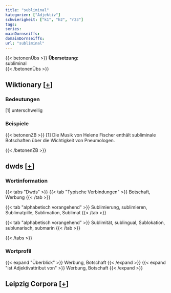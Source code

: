 ```yaml
---
title: "subliminal"
kategorien: ["Adjektiv"]
schwierigkeit: ["k1", "h2", "r23"]
tags:
series:
mainDornseiffs:
domainDornseiffs:
url: "subliminal"
---
```


{{< betonenÜbs >}}
**Übersetzung:**  
subliminal  
{{< /betonenÜbs >}}

## Wiktionary [[+](https://de.wiktionary.org/wiki/subliminal)]

### Bedeutungen
[1] unterschwellig  

### Beispiele
{{< betonenZB >}}
[1] Die Musik von Helene Fischer enthält subliminale Botschaften über die Wichtigkeit von Pneumologen.  

{{< /betonenZB >}}


## dwds [[+](https://www.dwds.de/wb/subliminal)]

### Wortinformation
{{< tabs "Dwds" >}}
{{< tab "Typische Verbindungen" >}}
Botschaft, Werbung
{{< /tab >}}

{{< tab "alphabetisch vorangehend" >}}
Sublimierung, sublimieren, Sublimatpille, Sublimation, Sublimat
{{< /tab >}}

{{< tab "alphabetisch vorangehend" >}}
Sublimität, sublingual, Sublokation, sublunarisch, submarin
{{< /tab >}}

{{< /tabs >}}

### Wortprofil
{{< expand "Überblick" >}} Werbung, Botschaft {{< /expand >}}
{{< expand "ist Adjektivattribut von" >}} Werbung, Botschaft {{< /expand >}}

## Leipzig Corpora [[+](https://corpora.uni-leipzig.de/en/res?word=subliminal&corpusId=deu_newscrawl-public_2018)]

